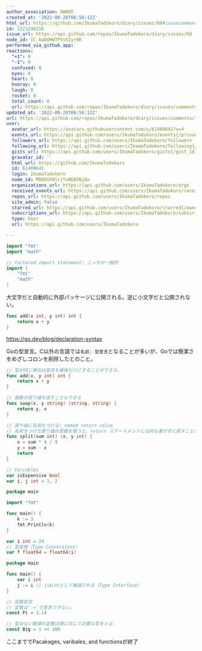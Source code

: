 ```yaml
---
author_association: OWNER
created_at: '2022-08-20T06:56:12Z'
html_url: https://github.com/IkumaTadokoro/diary/issues/68#issuecomment-1221246218
id: 1221246218
issue_url: https://api.github.com/repos/IkumaTadokoro/diary/issues/68
node_id: IC_kwDOHWTPVs5Iyr0K
performed_via_github_app: 
reactions:
  "+1": 0
  "-1": 0
  confused: 0
  eyes: 0
  heart: 0
  hooray: 0
  laugh: 0
  rocket: 0
  total_count: 0
  url: https://api.github.com/repos/IkumaTadokoro/diary/issues/comments/1221246218/reactions
updated_at: '2022-08-20T06:56:12Z'
url: https://api.github.com/repos/IkumaTadokoro/diary/issues/comments/1221246218
user:
  avatar_url: https://avatars.githubusercontent.com/u/61409641?v=4
  events_url: https://api.github.com/users/IkumaTadokoro/events{/privacy}
  followers_url: https://api.github.com/users/IkumaTadokoro/followers
  following_url: https://api.github.com/users/IkumaTadokoro/following{/other_user}
  gists_url: https://api.github.com/users/IkumaTadokoro/gists{/gist_id}
  gravatar_id: ''
  html_url: https://github.com/IkumaTadokoro
  id: 61409641
  login: IkumaTadokoro
  node_id: MDQ6VXNlcjYxNDA5NjQx
  organizations_url: https://api.github.com/users/IkumaTadokoro/orgs
  received_events_url: https://api.github.com/users/IkumaTadokoro/received_events
  repos_url: https://api.github.com/users/IkumaTadokoro/repos
  site_admin: false
  starred_url: https://api.github.com/users/IkumaTadokoro/starred{/owner}{/repo}
  subscriptions_url: https://api.github.com/users/IkumaTadokoro/subscriptions
  type: User
  url: https://api.github.com/users/IkumaTadokoro

---
```

```go
import "fmt"
import "math"

// factored import statement: こっちが一般的
import (
    "fmt"
    "math"
)
```

大文字だと自動的に外部パッケージに公開される。逆に小文字だと公開されない。 


```go
func add(x int, y int) int {
    return x + y
}
```

https://go.dev/blog/declaration-syntax

Goの型宣言。C以外の言語では`名前: 型宣言`となることが多いが、Goでは簡潔さをめざしコロンを削除したとのこと。

```go
// 型が同じ場合は宣言を最後だけにすることができる。
func add(x, y int) int {
    return x + y
}
```

```go
// 複数の戻り値を返すこともできる
func swap(x, y string) (string, string) {
    return y, x
}
```

```go
// 戻り値に名前をつける: named return value
// 名前をつけた戻り値の変数を使うと、return ステートメントには何も書かずに戻すことができる
func split(sum int) (x, y int) {
    x = sum * 4 / 9
    y = sum - x
    return
}
```

```go
// Variables
var isExpensive bool
var i, j int = 1, 2
```

```go
package main

import "fmt"

func main() {
    k := 3
    fmt.Println(k)
}
```

```go
var i int = 24
// 型変換（Type Conversions）
var f float64 = float64(i)
```

```go
package main

func main() {
    var i int
    j := i // jはintとして推論される（Type Interface）
}
```

```go
// 定数宣言
// 定数は`:=`で宣言できない。
const Pi = 3.14

// 型のない数値の定数は値に応じて必要な型をとる
const Big = 1 << 100
```

ここまででPacakages, varibales, and functionsが終了
